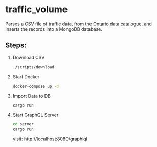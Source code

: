 # traffic_volume

Parses a CSV file of traffic data, from the [Ontario data catalogue](https://www.ontario.ca/data/traffic-volume), and inserts the records into a MongoDB database.


## Steps:
1. Download CSV
    ```bash
    ./scripts/download
    ```

2. Start Docker
    ```bash
    docker-compose up -d
    ```

3. Import Data to DB
    ```bash
    cargo run
    ```

4. Start GraphQL Server
    ```bash
    cd server
    cargo run
    ```
    visit: http://localhost:8080/graphiql
